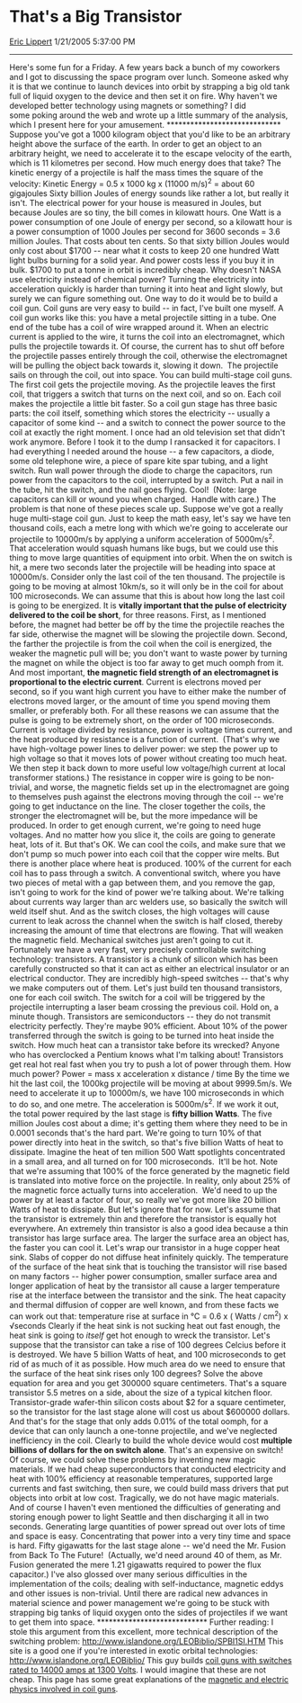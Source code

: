 # That's a Big Transistor

[Eric Lippert](https://social.msdn.microsoft.com/profile/Eric%20Lippert) 1/21/2005 5:37:00 PM

-----

Here's some fun for a Friday. A few years back a bunch of my coworkers and I got to discussing the space program over lunch. Someone asked why it is that we continue to launch devices into orbit by strapping a big old tank full of liquid oxygen to the device and then set it on fire. Why haven't we developed better technology using magnets or something? I did some poking around the web and wrote up a little summary of the analysis, which I present here for your amusement. \*\*\*\*\*\*\*\*\*\*\*\*\*\*\*\*\*\*\*\*\*\*\*\*\*\*\*\*\* Suppose you've got a 1000 kilogram object that you'd like to be an arbitrary height above the surface of the earth. In order to get an object to an arbitrary height, we need to accelerate it to the escape velocity of the earth, which is 11 kilometres per second. How much energy does that take? The kinetic energy of a projectile is half the mass times the square of the velocity: Kinetic Energy = 0.5 x 1000 kg x (11000 m/s)<sup>2</sup> = about 60 gigajoules Sixty billion Joules of energy sounds like rather a lot, but really it isn't. The electrical power for your house is measured in Joules, but because Joules are so tiny, the bill comes in kilowatt hours. One Watt is a power consumption of one Joule of energy per second, so a kilowatt hour is a power consumption of 1000 Joules per second for 3600 seconds = 3.6 million Joules. That costs about ten cents. So that sixty billion Joules would only cost about $1700 -- near what it costs to keep 20 one hundred Watt light bulbs burning for a solid year. And power costs less if you buy it in bulk. $1700 to put a tonne in orbit is incredibly cheap. Why doesn't NASA use electricity instead of chemical power? Turning the electricity into acceleration quickly is harder than turning it into heat and light slowly, but surely we can figure something out. One way to do it would be to build a coil gun. Coil guns are very easy to build -- in fact, I've built one myself. A coil gun works like this: you have a metal projectile sitting in a tube. One end of the tube has a coil of wire wrapped around it. When an electric current is applied to the wire, it turns the coil into an electromagnet, which pulls the projectile towards it. Of course, the current has to shut off before the projectile passes entirely through the coil, otherwise the electromagnet will be pulling the object back towards it, slowing it down.  The projectile sails on through the coil, out into space. You can build multi-stage coil guns. The first coil gets the projectile moving. As the projectile leaves the first coil, that triggers a switch that turns on the next coil, and so on. Each coil makes the projectile a little bit faster. So a coil gun stage has three basic parts: the coil itself, something which stores the electricity -- usually a capacitor of some kind -- and a switch to connect the power source to the coil at exactly the right moment. I once had an old television set that didn't work anymore. Before I took it to the dump I ransacked it for capacitors. I had everything I needed around the house -- a few capacitors, a diode, some old telephone wire, a piece of spare kite spar tubing, and a light switch. Run wall power through the diode to charge the capacitors, run power from the capacitors to the coil, interrupted by a switch. Put a nail in the tube, hit the switch, and the nail goes flying. Cool\!  (Note: large capacitors can kill or wound you when charged.  Handle with care.) The problem is that none of these pieces scale up. Suppose we've got a really huge multi-stage coil gun. Just to keep the math easy, let's say we have ten thousand coils, each a metre long with which we're going to accelerate our projectile to 10000m/s by applying a uniform acceleration of 5000m/s<sup>2</sup>. That acceleration would squash humans like bugs, but we could use this thing to move large quantities of equipment into orbit. When the on switch is hit, a mere two seconds later the projectile will be heading into space at 10000m/s. Consider only the last coil of the ten thousand. The projectile is going to be moving at almost 10km/s, so it will only be in the coil for about 100 microseconds. We can assume that this is about how long the last coil is going to be energized. It is **vitally important that the pulse of electricity delivered to the coil be short**, for three reasons. First, as I mentioned before, the magnet had better be off by the time the projectile reaches the far side, otherwise the magnet will be slowing the projectile down. Second, the farther the projectile is from the coil when the coil is energized, the weaker the magnetic pull will be; you don't want to waste power by turning the magnet on while the object is too far away to get much oomph from it. And most important, **the magnetic field strength of an electromagnet is proportional to the electric current**. Current is electrons moved per second, so if you want high current you have to either make the number of electrons moved larger, or the amount of time you spend moving them smaller, or preferably both. For all these reasons we can assume that the pulse is going to be extremely short, on the order of 100 microseconds. Current is voltage divided by resistance, power is voltage times current, and the heat produced by resistance is a function of current.  (That's why we have high-voltage power lines to deliver power: we step the power up to high voltage so that it moves lots of power without creating too much heat. We then step it back down to more useful low voltage/high current at local transformer stations.) The resistance in copper wire is going to be non-trivial, and worse, the magnetic fields set up in the electromagnet are going to themselves push against the electrons moving through the coil -- we're going to get inductance on the line. The closer together the coils, the stronger the electromagnet will be, but the more impedance will be produced. In order to get enough current, we're going to need huge voltages. And no matter how you slice it, the coils are going to generate heat, lots of it. But that's OK. We can cool the coils, and make sure that we don't pump so much power into each coil that the copper wire melts. But there is another place where heat is produced. 100% of the current for each coil has to pass through a switch. A conventional switch, where you have two pieces of metal with a gap between them, and you remove the gap, isn't going to work for the kind of power we're talking about. We're talking about currents way larger than arc welders use, so basically the switch will weld itself shut. And as the switch closes, the high voltages will cause current to leak across the channel when the switch is half closed, thereby increasing the amount of time that electrons are flowing. That will weaken the magnetic field. Mechanical switches just aren't going to cut it. Fortunately we have a very fast, very precisely controllable switching technology: transistors. A transistor is a chunk of silicon which has been carefully constructed so that it can act as either an electrical insulator or an electrical conductor. They are incredibly high-speed switches -- that's why we make computers out of them. Let's just build ten thousand transistors, one for each coil switch. The switch for a coil will be triggered by the projectile interrupting a laser beam crossing the previous coil. Hold on, a minute though. Transistors are semiconductors -- they do not transmit electricity perfectly. They're maybe 90% efficient. About 10% of the power transferred through the switch is going to be turned into heat inside the switch. How much heat can a transistor take before its wrecked? Anyone who has overclocked a Pentium knows what I'm talking about\! Transistors get real hot real fast when you try to push a lot of power through them. How much power? Power = mass x acceleration x distance / time By the time we hit the last coil, the 1000kg projectile will be moving at about 9999.5m/s. We need to accelerate it up to 10000m/s, we have 100 microseconds in which to do so, and one metre. The acceleration is 5000m/s<sup>2</sup>. If we work it out, the total power required by the last stage is **fifty billion Watts**. The five million Joules cost about a dime; it's getting them where they need to be in 0.0001 seconds that's the hard part. We're going to turn 10% of that power directly into heat in the switch, so that's five billion Watts of heat to dissipate. Imagine the heat of ten million 500 Watt spotlights concentrated in a small area, and all turned on for 100 microseconds.  It'll be hot. Note that we're assuming that 100% of the force generated by the magnetic field is translated into motive force on the projectile. In reality, only about 25% of the magnetic force actually turns into acceleration.  We'd need to up the power by at least a factor of four, so really we've got more like 20 billion Watts of heat to dissipate. But let's ignore that for now. Let's assume that the transistor is extremely thin and therefore the transistor is equally hot everywhere. An extremely thin transistor is also a good idea because a thin transistor has large surface area. The larger the surface area an object has, the faster you can cool it. Let's wrap our transistor in a huge copper heat sink. Slabs of copper do not diffuse heat infinitely quickly. The temperature of the surface of the heat sink that is touching the transistor will rise based on many factors -- higher power consumption, smaller surface area and longer application of heat by the transistor all cause a larger temperature rise at the interface between the transistor and the sink. The heat capacity and thermal diffusion of copper are well known, and from these facts we can work out that: temperature rise at surface in ℃ = 0.6 x ( Watts / cm<sup>2</sup>) x √seconds Clearly if the heat sink is not sucking heat out fast enough, the heat sink is going to *itself* get hot enough to wreck the transistor. Let's suppose that the transistor can take a rise of 100 degrees Celcius before it is destroyed. We have 5 billion Watts of heat, and 100 microseconds to get rid of as much of it as possible. How much area do we need to ensure that the surface of the heat sink rises only 100 degrees? Solve the above equation for area and you get 300000 square centimeters. That's a square transistor 5.5 metres on a side, about the size of a typical kitchen floor. Transistor-grade wafer-thin silicon costs about $2 for a square centimeter, so the transistor for the last stage alone will cost us about $600000 dollars. And that's for the stage that only adds 0.01% of the total oomph, for a device that can only launch a one-tonne projectile, and we've neglected inefficiency in the coil. Clearly to build the whole device would cost **multiple billions of dollars for the on switch alone**. That's an expensive on switch\! Of course, we could solve these problems by inventing new magic materials. If we had cheap superconductors that conducted electricity and heat with 100% efficiency at reasonable temperatures, supported large currents and fast switching, then sure, we could build mass drivers that put objects into orbit at low cost. Tragically, we do not have magic materials. And of course I haven't even mentioned the difficulties of generating and storing enough power to light Seattle and then discharging it all in two seconds. Generating large quantities of power spread out over lots of time and space is easy. Concentrating that power into a very tiny time and space is hard. Fifty gigawatts for the last stage alone -- we'd need the Mr. Fusion from Back To The Future\!  (Actually, we'd need around 40 of them, as Mr. Fusion generated the mere 1.21 gigawatts required to power the flux capacitor.) I've also glossed over many serious difficulties in the implementation of the coils; dealing with self-inductance, magnetic eddys and other issues is non-trivial. Until there are radical new advances in material science and power management we're going to be stuck with strapping big tanks of liquid oxygen onto the sides of projectiles if we want to get them into space. \*\*\*\*\*\*\*\*\*\*\*\*\*\*\*\*\*\*\*\*\*\*\*\*\*\*\*\* Further reading: I stole this argument from this excellent, more technical description of the switching problem: <http://www.islandone.org/LEOBiblio/SPBI1SI.HTM> This site is a good one if you're interested in exotic orbital technologies: <http://www.islandone.org/LEOBiblio/> This guy builds [coil guns with switches rated to 14000 amps at 1300 Volts](http://www.powerlabs.org/coilgun.htm). I would imagine that these are not cheap. This page has some great explanations of the [magnetic and electric physics involved in coil guns](http://www.coilgun.com/).

